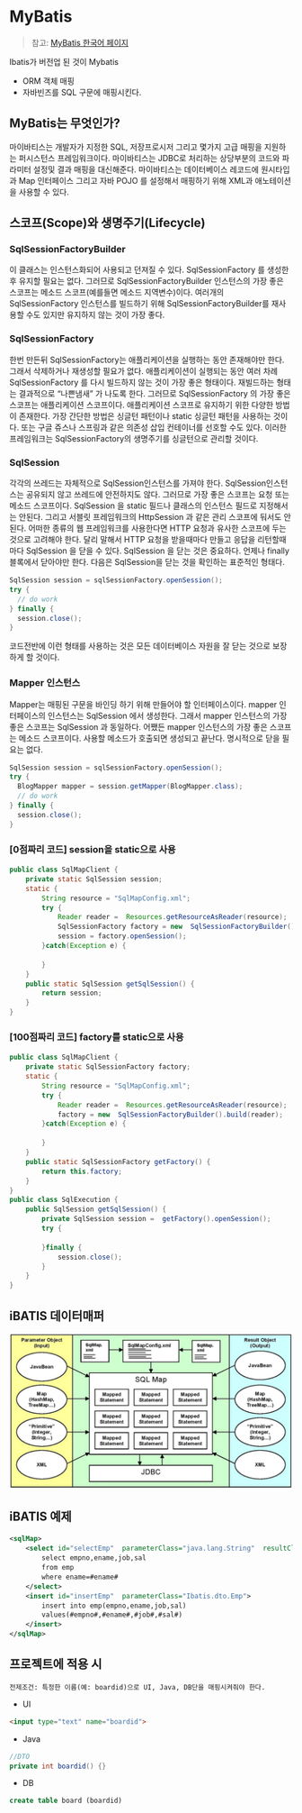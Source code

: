 # MyBatis
> 참고: [MyBatis 한국어 페이지](http://www.mybatis.org/mybatis-3/ko/index.html)

Ibatis가 버전업 된 것이 Mybatis
* ORM 객체 매핑
* 자바빈즈를 SQL 구문에 매핑시킨다.

## MyBatis는 무엇인가?
마이바티스는 개발자가 지정한 SQL, 저장프로시저 그리고 몇가지 고급 매핑을 지원하는 퍼시스턴스 프레임워크이다. 마이바티스는 JDBC로 처리하는 상당부분의 코드와 파라미터 설정및 결과 매핑을 대신해준다. 마이바티스는 데이터베이스 레코드에 원시타입과 Map 인터페이스 그리고 자바 POJO 를 설정해서 매핑하기 위해 XML과 애노테이션을 사용할 수 있다.

## 스코프(Scope)와 생명주기(Lifecycle)
### SqlSessionFactoryBuilder
이 클래스는 인스턴스화되어 사용되고 던져질 수 있다. SqlSessionFactory 를 생성한 후 유지할 필요는 없다. 그러므로 SqlSessionFactoryBuilder 인스턴스의 가장 좋은 스코프는 메소드 스코프(예를들면 메소드 지역변수)이다. 여러개의 SqlSessionFactory 인스턴스를 빌드하기 위해 SqlSessionFactoryBuilder를 재사용할 수도 있지만 유지하지 않는 것이 가장 좋다.

### SqlSessionFactory
한번 만든뒤 SqlSessionFactory는 애플리케이션을 실행하는 동안 존재해야만 한다. 그래서 삭제하거나 재생성할 필요가 없다. 애플리케이션이 실행되는 동안 여러 차례 SqlSessionFactory 를 다시 빌드하지 않는 것이 가장 좋은 형태이다. 재빌드하는 형태는 결과적으로 “나쁜냄새” 가 나도록 한다. 그러므로 SqlSessionFactory 의 가장 좋은 스코프는 애플리케이션 스코프이다. 애플리케이션 스코프로 유지하기 위한 다양한 방법이 존재한다. 가장 간단한 방법은 싱글턴 패턴이나 static 싱글턴 패턴을 사용하는 것이다. 또는 구글 쥬스나 스프링과 같은 의존성 삽입 컨테이너를 선호할 수도 있다. 이러한 프레임워크는 SqlSessionFactory의 생명주기를 싱글턴으로 관리할 것이다.

### SqlSession
각각의 쓰레드는 자체적으로 SqlSession인스턴스를 가져야 한다. SqlSession인스턴스는 공유되지 않고 쓰레드에 안전하지도 않다. 그러므로 가장 좋은 스코프는 요청 또는 메소드 스코프이다. SqlSession 을 static 필드나 클래스의 인스턴스 필드로 지정해서는 안된다. 그리고 서블릿 프레임워크의 HttpSession 과 같은 관리 스코프에 둬서도 안된다. 어떠한 종류의 웹 프레임워크를 사용한다면 HTTP 요청과 유사한 스코프에 두는 것으로 고려해야 한다. 달리 말해서 HTTP 요청을 받을때마다 만들고 응답을 리턴할때마다 SqlSession 을 닫을 수 있다. SqlSession 을 닫는 것은 중요하다. 언제나 finally 블록에서 닫아야만 한다. 다음은 SqlSession을 닫는 것을 확인하는 표준적인 형태다.
```java
SqlSession session = sqlSessionFactory.openSession();
try {
  // do work
} finally {
  session.close();
}
```
코드전반에 이런 형태를 사용하는 것은 모든 데이터베이스 자원을 잘 닫는 것으로 보장하게 할 것이다.

### Mapper 인스턴스
Mapper는 매핑된 구문을 바인딩 하기 위해 만들어야 할 인터페이스이다. mapper 인터페이스의 인스턴스는 SqlSession 에서 생성한다. 그래서 mapper 인스턴스의 가장 좋은 스코프는 SqlSession 과 동일하다. 어쨌든 mapper 인스턴스의 가장 좋은 스코프는 메소드 스코프이다. 사용할 메소드가 호출되면 생성되고 끝난다. 명시적으로 닫을 필요는 없다.
```java
SqlSession session = sqlSessionFactory.openSession();
try {
  BlogMapper mapper = session.getMapper(BlogMapper.class);
  // do work
} finally {
  session.close();
}
```

### [0점짜리 코드] session을 static으로 사용
```java
public class SqlMapClient {
    private static SqlSession session;
    static {
        String resource = "SqlMapConfig.xml";
        try {
            Reader reader =  Resources.getResourceAsReader(resource);
            SqlSessionFactory factory = new  SqlSessionFactoryBuilder().build(reader);
            session = factory.openSession();
        }catch(Exception e) {

        }
    }
    public static SqlSession getSqlSession() {
        return session;
    }
}
```

### [100점짜리 코드] factory를 static으로 사용
```java
public class SqlMapClient {
    private static SqlSessionFactory factory;
    static {
        String resource = "SqlMapConfig.xml";
        try {
            Reader reader =  Resources.getResourceAsReader(resource);
            factory = new  SqlSessionFactoryBuilder().build(reader);
        }catch(Exception e) {

        }
    }
    public static SqlSessionFactory getFactory() {
        return this.factory;
    }
}
public class SqlExecution {
    public SqlSession getSqlSession() {
        private SqlSession session =  getFactory().openSession();
        try {

        }finally {
            session.close();
        }
    }
}
```

## iBATIS 데이터매퍼
![iBATIS dateMapper](images/iBATIS-dataMapper.png)

## iBATIS 예제
```xml
<sqlMap>
    <select id="selectEmp"  parameterClass="java.lang.String"  resultClass="Ibatis.dto.Emp">
        select empno,ename,job,sal
        from emp
        where ename=#ename#
    </select>
    <insert id="insertEmp"  parameterClass="Ibatis.dto.Emp">
        insert into emp(empno,ename,job,sal)
        values(#empno#,#ename#,#job#,#sal#)
    </insert>
</sqlMap>
```

## 프로젝트에 적용 시
```
전제조건: 특정한 이름(예: boardid)으로 UI, Java, DB단을 매핑시켜줘야 한다.
```
- UI
```html
<input type="text" name="boardid">
```
- Java
```java
//DTO
private int boardid() {}
```
- DB
```sql
create table board (boardid)
```

